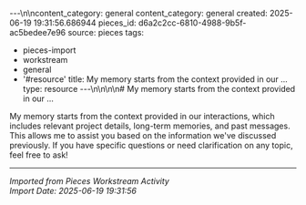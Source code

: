 ---\n\ncontent_category: general
content_category: general
created: 2025-06-19 19:31:56.686944
pieces_id: d6a2c2cc-6810-4988-9b5f-ac5bedee7e96
source: pieces
tags:
- pieces-import
- workstream
- general
- '#resource'
title: My memory starts from the context provided in our ...
type: resource
---\n\n\n\n# My memory starts from the context provided in our ...

My memory starts from the context provided in our interactions, which includes relevant project details, long-term memories, and past messages. This allows me to assist you based on the information we've discussed previously. If you have specific questions or need clarification on any topic, feel free to ask!

---
*Imported from Pieces Workstream Activity*  
*Import Date: 2025-06-19 19:31:56*